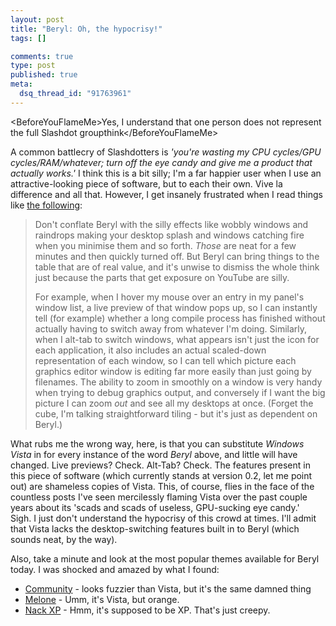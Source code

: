 ```yaml
--- 
layout: post
title: "Beryl: Oh, the hypocrisy!"
tags: []

comments: true
type: post
published: true
meta: 
  dsq_thread_id: "91763961"
---
```

&lt;BeforeYouFlameMe&gt;Yes, I understand that one person does not represent the full Slashdot groupthink&lt;/BeforeYouFlameMe&gt;

  A common battlecry of Slashdotters is <em>'you're wasting my CPU cycles/GPU cycles/RAM/whatever; turn off the eye candy and give me a product that actually works.' </em>I think this is a bit silly; I'm a far happier user when I use an attractive-looking piece of software, but to each their own. Vive la difference and all that. However, I get insanely frustrated when I read things like <a href="http://linux.slashdot.org/comments.pl?sid=231885&amp;cid=18843579">the following</a>:
  <blockquote>Don't conflate Beryl with the silly effects like wobbly windows and raindrops making your desktop splash and windows catching fire when you minimise them and so forth. <em>Those</em> are neat for a few minutes and then quickly turned off. But Beryl can bring things to the table that are of real value, and it's unwise to dismiss the whole think just because the parts that get exposure on YouTube are silly.

  For example, when I hover my mouse over an entry in my panel's window list, a live preview of that window pops up, so I can instantly tell (for example) whether a long compile process has finished without actually having to switch away from whatever I'm doing. Similarly, when I alt-tab to switch windows, what appears isn't just the icon for each application, it also includes an actual scaled-down representation of each window, so I can tell which picture each graphics editor window is editing far more easily than just going by filenames. The ability to zoom in smoothly on a window is very handy when trying to debug graphics output, and conversely if I want the big picture I can zoom <em>out</em> and see all my desktops at once. (Forget the cube, I'm talking straightforward tiling - but it's just as dependent on Beryl.)</blockquote>
  What rubs me the wrong way, here, is that you can substitute <em>Windows Vista </em>in for every instance of the word <em>Beryl</em> above, and little will have changed. Live previews? Check. Alt-Tab? Check. The features present in this piece of software (which currently stands at version 0.2, let me point out) are shameless copies of Vista. This, of course, flies in the face of the countless posts I've seen mercilessly flaming Vista over the past couple years about its 'scads and scads of useless, GPU-sucking eye candy.' Sigh. I just don't understand the hypocrisy of this crowd at times. I'll admit that Vista lacks the desktop-switching features built in to Beryl (which sounds neat, by the way).

  Also, take a minute and look at the most popular themes available for Beryl today. I was shocked and amazed by what I found:
  <ul>
  	<li><a href="http://themes.beryl-project.org/theme_details.php?id=65">Community</a> - looks fuzzier than Vista, but it's the same damned thing</li>
  	<li><a href="http://themes.beryl-project.org/theme_details.php?id=101">Melone</a> - Umm, it's Vista, but orange.</li>
  	<li><a href="http://themes.beryl-project.org/theme_details.php?id=71">Nack XP</a> - Hmm, it's supposed to be XP. That's just creepy.</li>
  </ul>

